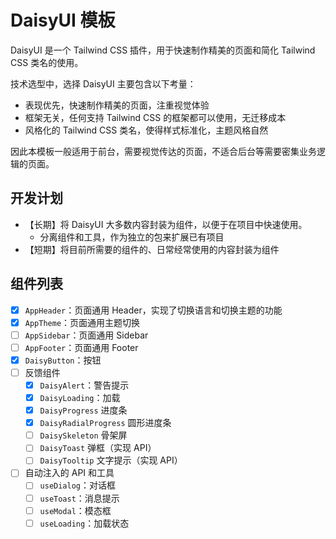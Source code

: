 # DaisyUI 模板

DaisyUI 是一个 Tailwind CSS 插件，用于快速制作精美的页面和简化 Tailwind CSS 类名的使用。

技术选型中，选择 DaisyUI 主要包含以下考量：

- 表现优先，快速制作精美的页面，注重视觉体验
- 框架无关，任何支持 Tailwind CSS 的框架都可以使用，无迁移成本
- 风格化的 Tailwind CSS 类名，使得样式标准化，主题风格自然

因此本模板一般适用于前台，需要视觉传达的页面，不适合后台等需要密集业务逻辑的页面。

## 开发计划

- 【长期】将 DaisyUI 大多数内容封装为组件，以便于在项目中快速使用。
  - 分离组件和工具，作为独立的包来扩展已有项目
- 【短期】将目前所需要的组件的、日常经常使用的内容封装为组件

## 组件列表

- [x] `AppHeader`：页面通用 Header，实现了切换语言和切换主题的功能
- [x] `AppTheme`：页面通用主题切换
- [ ] `AppSidebar`：页面通用 Sidebar
- [ ] `AppFooter`：页面通用 Footer
- [x] `DaisyButton`：按钮
- [ ] 反馈组件
  - [x] `DaisyAlert`：警告提示
  - [x] `DaisyLoading`：加载
  - [x] `DaisyProgress` 进度条
  - [x] `DaisyRadialProgress` 圆形进度条
  - [ ] `DaisySkeleton` 骨架屏
  - [ ] `DaisyToast` 弹框（实现 API）
  - [ ] `DaisyTooltip` 文字提示（实现 API）
- [ ] 自动注入的 API 和工具
  - [ ] `useDialog`：对话框
  - [ ] `useToast`：消息提示
  - [ ] `useModal`：模态框
  - [ ] `useLoading`：加载状态
